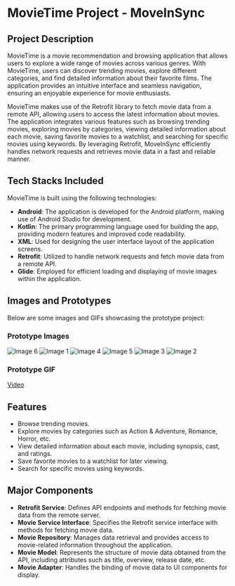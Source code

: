 # MovieTime Project - MoveInSync

## Project Description
MovieTime is a movie recommendation and browsing application that allows users to explore a wide range of movies across various genres. With MovieTime, users can discover trending movies, explore different categories, and find detailed information about their favorite films. The application provides an intuitive interface and seamless navigation, ensuring an enjoyable experience for movie enthusiasts.

MovieTime makes use of the Retrofit library to fetch movie data from a remote API, allowing users to access the latest information about movies. The application integrates various features such as browsing trending movies, exploring movies by categories, viewing detailed information about each movie, saving favorite movies to a watchlist, and searching for specific movies using keywords. By leveraging Retrofit, MoveInSync efficiently handles network requests and retrieves movie data in a fast and reliable manner.

## Tech Stacks Included
MovieTime is built using the following technologies:
- **Android**: The application is developed for the Android platform, making use of Android Studio for development.
- **Kotlin**: The primary programming language used for building the app, providing modern features and improved code readability.
- **XML**: Used for designing the user interface layout of the application screens.
- **Retrofit**: Utilized to handle network requests and fetch movie data from a remote API.
- **Glide**: Employed for efficient loading and displaying of movie images within the application.

## Images and Prototypes
Below are some images and GIFs showcasing the prototype project:

### Prototype Images
![Image 6](Assets/f.jpg)
![Image 1](Assets/a.jpg)
![Image 4](Assets/d.jpg)
![Image 5](Assets/e.jpg)
![Image 3](Assets/c.jpg)
![Image 2](Assets/b.jpg)

### Prototype GIF
[Video](https://youtu.be/5nqKhz1FE6A?si=7WBatHQc0PCuw8RD)

## Features
- Browse trending movies.
- Explore movies by categories such as Action & Adventure, Romance, Horror, etc.
- View detailed information about each movie, including synopsis, cast, and ratings.
- Save favorite movies to a watchlist for later viewing.
- Search for specific movies using keywords.

## Major Components
- **Retrofit Service**: Defines API endpoints and methods for fetching movie data from the remote server.
- **Movie Service Interface**: Specifies the Retrofit service interface with methods for fetching movie data.
- **Movie Repository**: Manages data retrieval and provides access to movie-related information throughout the application.
- **Movie Model**: Represents the structure of movie data obtained from the API, including attributes such as title, overview, release date, etc.
- **Movie Adapter**: Handles the binding of movie data to UI components for display.
